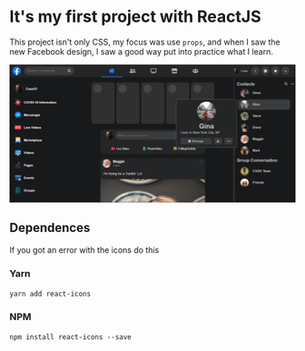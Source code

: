  # It's my first project with ReactJS

 This project isn't only CSS, my focus was use `props`, and when I saw the new Facebook design, I saw a good way put into practice
what I learn.

 <img src="https://github.com/CauaS1/new-facebook/blob/master/fa.PNG" />
 
 ## Dependences
 
 If you got an error with the icons do this
 
 ### Yarn
 `yarn add react-icons`
 
 ### NPM 
 `npm install react-icons --save`
